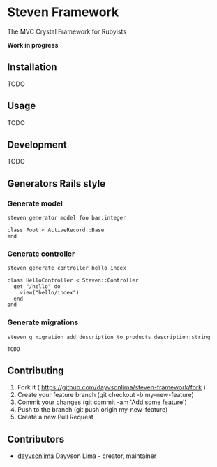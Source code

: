 # Steven Framework

The MVC Crystal Framework for Rubyists

**Work in progress**


## Installation

TODO

## Usage

TODO

## Development

TODO

## Generators Rails style

### Generate model
```shell
steven generator model foo bar:integer
```

```crystal
class Foot < ActiveRecord::Base
end
```

### Generate controller
```shell
steven generate controller hello index
```

```crystal
class HelloController < Steven::Controller
  get "/hello" do
    view("hello/index")
  end
end
```

### Generate migrations
```shell
steven g migration add_description_to_products description:string
```

```crystal
TODO
```

## Contributing

1. Fork it ( https://github.com/dayvsonlima/steven-framework/fork )
2. Create your feature branch (git checkout -b my-new-feature)
3. Commit your changes (git commit -am 'Add some feature')
4. Push to the branch (git push origin my-new-feature)
5. Create a new Pull Request

## Contributors

- [dayvsonlima](https://github.com/dayvsonlima) Dayvson Lima - creator, maintainer

